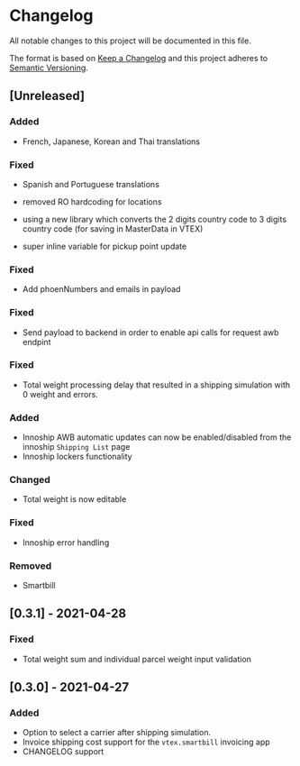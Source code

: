 # Changelog

All notable changes to this project will be documented in this file.

The format is based on [Keep a Changelog](http://keepachangelog.com/en/1.0.0/)
and this project adheres to [Semantic Versioning](http://semver.org/spec/v2.0.0.html).

## [Unreleased]

### Added
- French, Japanese, Korean and Thai translations

### Fixed
- Spanish and Portuguese translations

- removed RO hardcoding for locations
- using a new library which converts the 2 digits country code to 3 digits country code (for saving in MasterData in VTEX)
- super inline variable for pickup point update
### Fixed
- Add phoenNumbers and emails in payload

### Fixed 
- Send payload to backend in order to enable api calls for request awb endpint

### Fixed
- Total weight processing delay that resulted in a shipping simulation with 0 weight and errors.
### Added
- Innoship AWB automatic updates can now be enabled/disabled from the innoship `Shipping List` page
- Innoship lockers functionality
### Changed
- Total weight is now editable
### Fixed
- Innoship error handling
### Removed
- Smartbill

## [0.3.1] - 2021-04-28
### Fixed
- Total weight sum and individual parcel weight input validation

## [0.3.0] - 2021-04-27
### Added
- Option to select a carrier after shipping simulation.
- Invoice shipping cost support for the `vtex.smartbill` invoicing app
- CHANGELOG support
